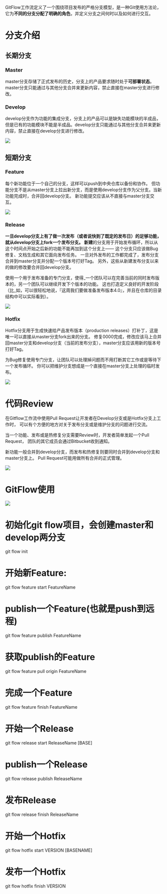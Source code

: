 GitFlow工作流定义了一个围绕项目发布的严格分支模型，是一种Git使用方法论，它为**不同的分支分配了明确的角色**，并定义分支之间何时以及如何进行交互。

# 分支介绍
## 长期分支
### Master
master分支存储了正式发布的历史，分支上的产品要求随时处于**可部署状态**。master分支只能通过与其他分支合并来更新内容，禁止直接在master分支进行修改。

### Develop
develop分支作为功能的集成分支，分支上的产品可以是缺失功能模块的半成品，但是已有的功能模块不能是半成品。develop分支只能通过与其他分支合并来更新内容，禁止直接在develop分支进行修改。

![](https://cdn.nlark.com/yuque/0/2024/png/12926950/1712457556281-5ae042a9-2aa9-4117-9acf-60d73ff9539b.png)

## 短期分支
### Feature
每个新功能位于一个自己的分支，这样可以push到中央仓库以备份和协作。 但功能分支不是从master分支上拉出新分支，而是使用develop分支作为父分支。当新功能完成时，合并回develop分支。 新功能提交应该从不直接与master分支交互。

![](https://cdn.nlark.com/yuque/0/2024/png/12926950/1712457556695-7a26b29c-df17-4947-b74a-b73e04c0e444.png)

### Release
**一旦develop分支上有了做一次发布（或者说快到了既定的发布日）的足够功能，就从develop分支上fork一个发布分支。 新建**的分支用于开始发布循环，所以从这个时间点开始之后新的功能不能再加到这个分支上—— 这个分支只应该做Bug修复、文档生成和其它面向发布任务。 一旦对外发布的工作都完成了，发布分支合并到master分支并分配一个版本号打好Tag。 另外，这些从新建发布分支以来的做的修改要合并回develop分支。

使用一个用于发布准备的专门分支，使得_一个团队可以在完善当前的同时发布版本的，另一个团队可以继续开发下个版本的功能。 这也打造定义良好的开发阶段（比_如，可以很轻松地说，『这周我们要做准备发布版本4.0』，并且在仓库的目录结构中可以实际看到）。

![](https://cdn.nlark.com/yuque/0/2024/png/12926950/1712457557086-865ee04a-805b-42ec-a722-8ba916cbb64e.png)

### Hotfix
Hotfix分支用于生成快速给产品发布版本（production releases）打补丁，这是唯一可以直接从master分支fork出来的分支。 修复0000完成，修改应该马上合并回master分支和develop分支（当前的发布分支），master分支应该用新的版本号打好Tag。

为Bug修复使用专门分支，让团队可以处理掉问题而不用打断其它工作或是等待下一个发布循环。 你可以把维护分支想成是一个直接在master分支上处理的临时发布。

![](https://cdn.nlark.com/yuque/0/2024/png/12926950/1712457557461-1de8df10-452b-4689-9197-231d40b83389.png)

# 代码Review
在Gitflow工作流中使用Pull Request让开发者在Develop分支或是Hotfix分支上工作时， 可以有个方便的地方对关于发布分支或是维护分支的问题进行交流。

当一个功能、发布或是热修复分支需要Review时，开发者简单发起一个Pull Request， 团队的其它成员会通过Bitbucket收到通知。

新功能一般合并到develop分支，而发布和热修复则要同时合并到develop分支和master分支上。 Pull Request可能用做所有合并的正式管理。

![](https://cdn.nlark.com/yuque/0/2024/png/12926950/1712457557811-d70ac976-ca1e-4c13-b2e1-83ee338daefd.png)

# GitFlow使用
![](https://cdn.nlark.com/yuque/0/2024/png/12926950/1712457558292-b1a963bb-73a4-41e2-b984-37485b1b5854.png)

# 初始化git flow项目，会创建master和develop两分支

git flow init



# 开始新Feature:

git flow feature start FeatureName



# publish一个Feature(也就是push到远程)

git flow feature publish FeatureName



# 获取publish的Feature

git flow feature pull origin FeatureName



# 完成一个Feature

git flow feature finish FeatureName



# 开始一个Release

git flow release start ReleaseName [BASE]



# publish一个Release

git flow release publish ReleaseName



# 发布Release

git flow release finish ReleaseName



# 开始一个Hotfix

git flow hotfix start VERSION [BASENAME]



# 发布一个Hotfix

git flow hotfix finish VERSION

